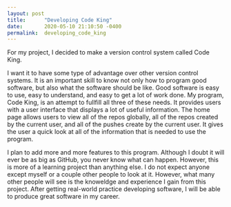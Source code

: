 ```yaml
---
layout: post
title:      "Developing Code King"
date:       2020-05-10 21:10:50 -0400
permalink:  developing_code_king
---
```



For my project, I decided to make a version control system called Code King. 

I want it to have some type of advantage over other version control systems. It is an important skill to know not only how to program good software, but also what the software should be like. Good software is easy to use, easy to understand, and easy to get a lot of work done. My program, Code King, is an attempt to fullfill all three of these needs. It provides users with a user interface that displays a lot of useful information. The home page allows users to view all of the repos globally, all of the repos created by the current user, and all of the pushes create by the current user. It gives the user a quick look at all of the information that is needed to use the program.

I plan to add more and more features to this program. Although I doubt it will ever be as big as GitHub, you never know what can happen. However, this is more of a learning project than anything else. I do not expect anyone except myself or a couple other people to look at it. However, what many other people will see is the knoweldge and experience I gain from this project. After getting real-world practice developing software, I will be able to produce great software in my career.
